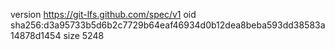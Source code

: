 version https://git-lfs.github.com/spec/v1
oid sha256:d3a95733b5d6b2c7729b64eaf46934d0b12dea8beba593dd38583a14878d1454
size 5248
